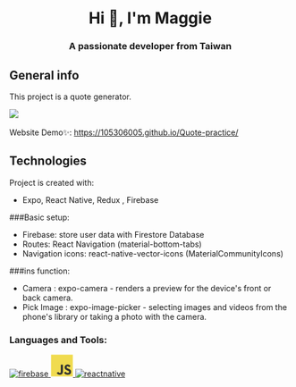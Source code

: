 <h1 align="center">Hi 👋, I'm Maggie</h1>
<h3 align="center">A passionate developer from Taiwan</h3>

## General info

This project is a quote generator.

<img src="https://maggiepractice.s3.amazonaws.com/quotegenerator2.gif" width="600" />

Website Demo✨: https://105306005.github.io/Quote-practice/

## Technologies

Project is created with:
- Expo, React Native, Redux , Firebase

###Basic setup:
- Firebase: store user data with Firestore Database
- Routes: React Navigation (material-bottom-tabs)
- Navigation icons: react-native-vector-icons (MaterialCommunityIcons)

###ins function:
- Camera : expo-camera - renders a preview for the device's front or back camera.
- Pick Image : expo-image-picker - selecting images and videos from the phone's library or taking a photo with the camera.


<h3 align="left">Languages and Tools:</h3>
<p align="left"> <a href="https://firebase.google.com/" target="_blank"> <img src="https://www.vectorlogo.zone/logos/firebase/firebase-icon.svg" alt="firebase" width="40" height="40"/> </a> <a href="https://developer.mozilla.org/en-US/docs/Web/JavaScript" target="_blank"> <img src="https://raw.githubusercontent.com/devicons/devicon/master/icons/javascript/javascript-original.svg" alt="javascript" width="40" height="40"/> </a> <a href="https://reactnative.dev/" target="_blank"> <img src="https://reactnative.dev/img/header_logo.svg" alt="reactnative" width="40" height="40"/> </a> </p>

